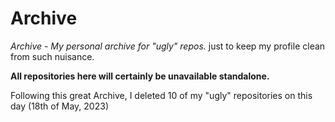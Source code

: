 # Archive

<i> Archive - My personal archive for "ugly" repos. </i>
 just to keep my profile clean from such nuisance.

<b> All repositories here will certainly be unavailable standalone.</b>

Following this great Archive, I deleted 10 of my "ugly" repositories on this day (18th of May, 2023)
